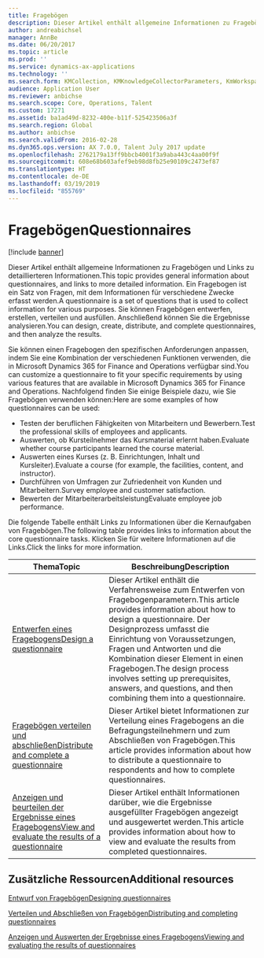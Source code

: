 ```yaml
---
title: Fragebögen
description: Dieser Artikel enthält allgemeine Informationen zu Fragebögen und Links zu detaillierteren Informationen. Ein Fragebogen ist ein Satz von Fragen, mit dem Informationen für verschiedene Zwecke erfasst werden. Sie können Fragebögen entwerfen, erstellen, verteilen und ausfüllen. Anschließend können Sie die Ergebnisse analysieren.
author: andreabichsel
manager: AnnBe
ms.date: 06/20/2017
ms.topic: article
ms.prod: ''
ms.service: dynamics-ax-applications
ms.technology: ''
ms.search.form: KMCollection, KMKnowledgeCollectorParameters, KmWorkspace
audience: Application User
ms.reviewer: anbichse
ms.search.scope: Core, Operations, Talent
ms.custom: 17271
ms.assetid: ba1ad49d-8232-400e-b11f-525423506a3f
ms.search.region: Global
ms.author: anbichse
ms.search.validFrom: 2016-02-28
ms.dyn365.ops.version: AX 7.0.0, Talent July 2017 update
ms.openlocfilehash: 2762179a13ff9bbcb4001f3a9aba443c4aa00f9f
ms.sourcegitcommit: 608e68b603afef9eb98d8fb25e90109c2473ef87
ms.translationtype: HT
ms.contentlocale: de-DE
ms.lasthandoff: 03/19/2019
ms.locfileid: "855769"
---
```

# <a name="questionnaires"></a><span data-ttu-id="75244-105">Fragebögen</span><span class="sxs-lookup"><span data-stu-id="75244-105">Questionnaires</span></span>

[!include [banner](includes/banner.md)]

<span data-ttu-id="75244-106">Dieser Artikel enthält allgemeine Informationen zu Fragebögen und Links zu detaillierteren Informationen.</span><span class="sxs-lookup"><span data-stu-id="75244-106">This topic provides general information about questionnaires, and links to more detailed information.</span></span> <span data-ttu-id="75244-107">Ein Fragebogen ist ein Satz von Fragen, mit dem Informationen für verschiedene Zwecke erfasst werden.</span><span class="sxs-lookup"><span data-stu-id="75244-107">A questionnaire is a set of questions that is used to collect information for various purposes.</span></span> <span data-ttu-id="75244-108">Sie können Fragebögen entwerfen, erstellen, verteilen und ausfüllen. Anschließend können Sie die Ergebnisse analysieren.</span><span class="sxs-lookup"><span data-stu-id="75244-108">You can design, create, distribute, and complete questionnaires, and then analyze the results.</span></span> 

<span data-ttu-id="75244-109">Sie können einen Fragebogen den spezifischen Anforderungen anpassen, indem Sie eine Kombination der verschiedenen Funktionen verwenden, die in Microsoft Dynamics 365 for Finance and Operations verfügbar sind.</span><span class="sxs-lookup"><span data-stu-id="75244-109">You can customize a questionnaire to fit your specific requirements by using various features that are available in Microsoft Dynamics 365 for Finance and Operations.</span></span> <span data-ttu-id="75244-110">Nachfolgend finden Sie einige Beispiele dazu, wie Sie Fragebögen verwenden können:</span><span class="sxs-lookup"><span data-stu-id="75244-110">Here are some examples of how questionnaires can be used:</span></span>

-   <span data-ttu-id="75244-111">Testen der beruflichen Fähigkeiten von Mitarbeitern und Bewerbern.</span><span class="sxs-lookup"><span data-stu-id="75244-111">Test the professional skills of employees and applicants.</span></span>
-   <span data-ttu-id="75244-112">Auswerten, ob Kursteilnehmer das Kursmaterial erlernt haben.</span><span class="sxs-lookup"><span data-stu-id="75244-112">Evaluate whether course participants learned the course material.</span></span>
-   <span data-ttu-id="75244-113">Auswerten eines Kurses (z. B. Einrichtungen, Inhalt und Kursleiter).</span><span class="sxs-lookup"><span data-stu-id="75244-113">Evaluate a course (for example, the facilities, content, and instructor).</span></span>
-   <span data-ttu-id="75244-114">Durchführen von Umfragen zur Zufriedenheit von Kunden und Mitarbeitern.</span><span class="sxs-lookup"><span data-stu-id="75244-114">Survey employee and customer satisfaction.</span></span>
-   <span data-ttu-id="75244-115">Bewerten der Mitarbeiterarbeitsleistung</span><span class="sxs-lookup"><span data-stu-id="75244-115">Evaluate employee job performance.</span></span>

<span data-ttu-id="75244-116">Die folgende Tabelle enthält Links zu Informationen über die Kernaufgaben von Fragebögen.</span><span class="sxs-lookup"><span data-stu-id="75244-116">The following table provides links to information about the core questionnaire tasks.</span></span> <span data-ttu-id="75244-117">Klicken Sie für weitere Informationen auf die Links.</span><span class="sxs-lookup"><span data-stu-id="75244-117">Click the links for more information.</span></span>

| <span data-ttu-id="75244-118">Thema</span><span class="sxs-lookup"><span data-stu-id="75244-118">Topic</span></span>| <span data-ttu-id="75244-119">Beschreibung</span><span class="sxs-lookup"><span data-stu-id="75244-119">Description</span></span>|
|------|------------|
| [<span data-ttu-id="75244-120">Entwerfen eines Fragebogens</span><span class="sxs-lookup"><span data-stu-id="75244-120">Design a questionnaire</span></span>](design-questionnaires.md)  | <span data-ttu-id="75244-121">Dieser Artikel enthält die Verfahrensweise zum Entwerfen von Fragebogenparametern.</span><span class="sxs-lookup"><span data-stu-id="75244-121">This article provides information about how to design a questionnaire.</span></span> <span data-ttu-id="75244-122">Der Designprozess umfasst die Einrichtung von Voraussetzungen, Fragen und Antworten und die Kombination dieser Element in einen Fragebogen.</span><span class="sxs-lookup"><span data-stu-id="75244-122">The design process involves setting up prerequisites, answers, and questions, and then combining them into a questionnaire.</span></span> |
| [<span data-ttu-id="75244-123">Fragebögen verteilen und abschließen</span><span class="sxs-lookup"><span data-stu-id="75244-123">Distribute and complete a questionnaire</span></span>](distribute-questionnaires.md)  | <span data-ttu-id="75244-124">Dieser Artikel bietet Informationen zur Verteilung eines Fragebogens an die Befragungsteilnehmern und zum Abschließen von Fragebögen.</span><span class="sxs-lookup"><span data-stu-id="75244-124">This article provides information about how to distribute a questionnaire to respondents and how to complete questionnaires.</span></span>                                                                       |
| [<span data-ttu-id="75244-125">Anzeigen und beurteilen der Ergebnisse eines Fragebogens</span><span class="sxs-lookup"><span data-stu-id="75244-125">View and evaluate the results of a questionnaire</span></span>](evaluate-questionnaire-results.md) | <span data-ttu-id="75244-126">Dieser Artikel enthält Informationen darüber, wie die Ergebnisse ausgefüllter Fragebögen angezeigt und ausgewertet werden.</span><span class="sxs-lookup"><span data-stu-id="75244-126">This article provides information about how to view and evaluate the results from completed questionnaires.</span></span>                                                                                        |



<a name="additional-resources"></a><span data-ttu-id="75244-127">Zusätzliche Ressourcen</span><span class="sxs-lookup"><span data-stu-id="75244-127">Additional resources</span></span>
--------

[<span data-ttu-id="75244-128">Entwurf von Fragebögen</span><span class="sxs-lookup"><span data-stu-id="75244-128">Designing questionnaires</span></span>](design-questionnaires.md)

[<span data-ttu-id="75244-129">Verteilen und Abschließen von Fragebögen</span><span class="sxs-lookup"><span data-stu-id="75244-129">Distributing and completing questionnaires</span></span>](distribute-questionnaires.md)

[<span data-ttu-id="75244-130">Anzeigen und Auswerten der Ergebnisse eines Fragebogens</span><span class="sxs-lookup"><span data-stu-id="75244-130">Viewing and evaluating the results of questionnaires</span></span>](evaluate-questionnaire-results.md)

